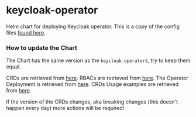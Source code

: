 # keycloak-operator

Helm chart for deploying Keycloak operator. This is a copy of the config files [found here](https://github.com/keycloak/keycloak-operator/tree/main/deploy).

### How to update the Chart

The Chart has the same version as the `keycloak-operator`s, try to keep them equal.

CRDs are retrieved from [here](https://github.com/keycloak/keycloak-operator/tree/main/deploy/crds).
RBACs are retrieved from [here](https://github.com/keycloak/keycloak-operator/tree/main/deploy/cluster_roles).
The Operator Deployment is retrieved from [here](https://github.com/keycloak/keycloak-operator/blob/main/deploy/operator.yaml).
CRDs Usage examples are retrieved from [here](https://github.com/keycloak/keycloak-operator/tree/main/deploy/examples/).

If the version of the CRDs changes, aka breaking changes (this doesn't happen every day) more actions will be required!
